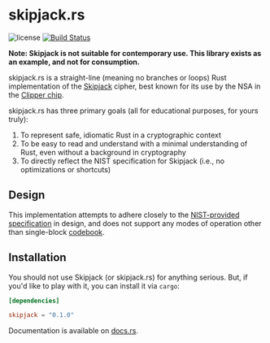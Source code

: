 skipjack.rs
===========

![license](https://raster.shields.io/badge/license-MIT%20with%20restrictions-green.png)
[![Build Status](https://img.shields.io/github/workflow/status/woodruffw/skipjack.rs/CI/master)](https://github.com/woodruffw/skipjack.rs/actions?query=workflow%3ACI)

**Note: Skipjack is not suitable for contemporary use. This library exists as an example,
and not for consumption.**

skipjack.rs is a straight-line (meaning no branches or loops) Rust implementation of the
[Skipjack](https://en.wikipedia.org/wiki/Skipjack_(cipher)) cipher,
best known for its use by the NSA in the [Clipper chip](https://en.wikipedia.org/wiki/Clipper_chip).

skipjack.rs has three primary goals (all for educational purposes, for yours truly):

1. To represent safe, idiomatic Rust in a cryptographic context
2. To be easy to read and understand with a minimal understanding of Rust,
even without a background in cryptography
3. To directly reflect the NIST specification for Skipjack (i.e., no optimizations or shortcuts)

## Design

This implementation attempts to adhere closely to the
[NIST-provided specification](https://csrc.nist.gov/CSRC/media/Projects/Cryptographic-Algorithm-Validation-Program/documents/skipjack/skipjack.pdf)
in design, and does not support any modes of operation other than single-block
[codebook](https://en.wikipedia.org/wiki/Block_cipher_mode_of_operation#Electronic_Codebook_(ECB)).

## Installation

You should not use Skipjack (or skipjack.rs) for anything serious. But, if you'd like to play
with it, you can install it via `cargo`:

```toml
[dependencies]

skipjack = "0.1.0"
```

Documentation is available on [docs.rs](https://docs.rs/crate/skipjack).
